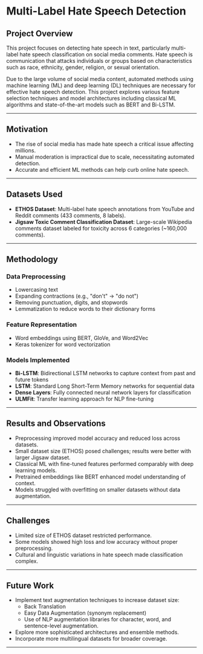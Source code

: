 # Multi-Label Hate Speech Detection

## Project Overview

This project focuses on detecting hate speech in text, particularly multi-label hate speech classification on social media comments. Hate speech is communication that attacks individuals or groups based on characteristics such as race, ethnicity, gender, religion, or sexual orientation.

Due to the large volume of social media content, automated methods using machine learning (ML) and deep learning (DL) techniques are necessary for effective hate speech detection. This project explores various feature selection techniques and model architectures including classical ML algorithms and state-of-the-art models such as BERT and Bi-LSTM.

---

## Motivation

- The rise of social media has made hate speech a critical issue affecting millions.
- Manual moderation is impractical due to scale, necessitating automated detection.
- Accurate and efficient ML methods can help curb online hate speech.

---

## Datasets Used

- **ETHOS Dataset**: Multi-label hate speech annotations from YouTube and Reddit comments (433 comments, 8 labels).
- **Jigsaw Toxic Comment Classification Dataset**: Large-scale Wikipedia comments dataset labeled for toxicity across 6 categories (~160,000 comments).

---

## Methodology

### Data Preprocessing
- Lowercasing text
- Expanding contractions (e.g., "don't" → "do not")
- Removing punctuation, digits, and stopwords
- Lemmatization to reduce words to their dictionary forms

### Feature Representation
- Word embeddings using BERT, GloVe, and Word2Vec
- Keras tokenizer for word vectorization

### Models Implemented
- **Bi-LSTM**: Bidirectional LSTM networks to capture context from past and future tokens
- **LSTM**: Standard Long Short-Term Memory networks for sequential data
- **Dense Layers**: Fully connected neural network layers for classification
- **ULMFit**: Transfer learning approach for NLP fine-tuning

---

## Results and Observations

- Preprocessing improved model accuracy and reduced loss across datasets.
- Small dataset size (ETHOS) posed challenges; results were better with larger Jigsaw dataset.
- Classical ML with fine-tuned features performed comparably with deep learning models.
- Pretrained embeddings like BERT enhanced model understanding of context.
- Models struggled with overfitting on smaller datasets without data augmentation.

---

## Challenges

- Limited size of ETHOS dataset restricted performance.
- Some models showed high loss and low accuracy without proper preprocessing.
- Cultural and linguistic variations in hate speech made classification complex.

---

## Future Work

- Implement text augmentation techniques to increase dataset size:
  - Back Translation
  - Easy Data Augmentation (synonym replacement)
  - Use of NLP augmentation libraries for character, word, and sentence-level augmentation.
- Explore more sophisticated architectures and ensemble methods.
- Incorporate more multilingual datasets for broader coverage.

---

